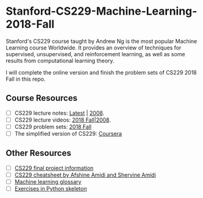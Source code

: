 # Stanford-CS229-Machine-Learning-2018-Fall

Stanford's CS229 course taught by Andrew Ng is the most popular Machine Learning course Worldwide. It provides an overview of techniques for supervised, unsupervised, and reinforcement learning, as well as some results from computational learning theory. 

I will complete the online version and finish the problem sets of CS229 2018 Fall in this repo.

## Course Resources

- [ ] CS229 lecture notes: [Latest](http://cs229.stanford.edu/syllabus.html) | [2008](https://see.stanford.edu/course/cs229).
- [ ] CS229 lecture videos: [2018 Fall](https://www.youtube.com/playlist?list=PLoROMvodv4rMiGQp3WXShtMGgzqpfVfbU)|[2008](https://www.youtube.com/watch?v=UzxYlbK2c7E&list=PLA89DCFA6ADACE599).
- [ ] CS229 problem sets: [2018 Fall](https://www.youtube.com/playlist?list=PLoROMvodv4rMiGQp3WXShtMGgzqpfVfbU)
- [ ] The simplified version of CS229: [Coursera](https://www.coursera.org/learn/machine-learning)

## Other Resources
- [ ] [CS229 final project information](http://cs229.stanford.edu/projects.html) 
- [ ] [CS229 cheatsheet by Afshine Amidi and Shervine Amidi](https://stanford.edu/~shervine/teaching/cs-229/)
- [ ] [Machine learning glossary](https://ml-cheatsheet.readthedocs.io/en/latest/)
- [ ] [Exercises in Python skeleton](https://www.johnwittenauer.net/machine-learning-exercises-in-python-part-1/)
